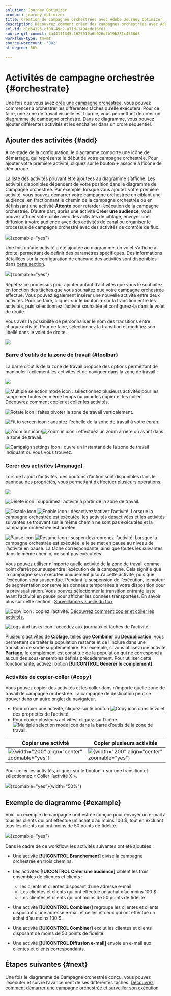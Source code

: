 ```yaml
---
solution: Journey Optimizer
product: journey optimizer
title: Création de campagnes orchestrées avec Adobe Journey Optimizer
description: Découvrez comment créer des campagnes orchestrées avec Adobe Journey Optimizer
exl-id: d1d64125-cf00-49c2-a71d-1494ede16f61
source-git-commit: 3a44111345c1627610a6b026d7b19b281c4538d3
workflow-type: tm+mt
source-wordcount: '882'
ht-degree: 56%

---
```



# Activités de campagne orchestrée {#orchestrate}

Une fois que vous avez [créé une campagne orchestrée](gs-campaign-creation.md), vous pouvez commencer à orchestrer les différentes tâches qu’elle exécutera. Pour ce faire, une zone de travail visuelle est fournie, vous permettant de créer un diagramme de campagne orchestré. Dans ce diagramme, vous pouvez ajouter différentes activités et les enchaîner dans un ordre séquentiel.

## Ajouter des activités {#add}

À ce stade de la configuration, le diagramme comporte une icône de démarrage, qui représente le début de votre campagne orchestrée. Pour ajouter votre première activité, cliquez sur le bouton **+** associé à l’icône de démarrage.

La liste des activités pouvant être ajoutées au diagramme s’affiche. Les activités disponibles dépendent de votre position dans le diagramme de Campagne orchestrée. Par exemple, lorsque vous ajoutez votre première activité, vous pouvez démarrer votre campagne orchestrée en ciblant une audience, en fractionnant le chemin de la campagne orchestrée ou en définissant une activité **Attente** pour retarder l’exécution de la campagne orchestrée. D’autre part, après une activité **Créer une audience**, vous pouvez affiner votre cible avec des activités de ciblage, envoyer une diffusion à votre audience avec des activités de canal ou organiser le processus de campagne orchestré avec des activités de contrôle de flux.

![](assets/orchestrated-start.png){zoomable="yes"}

Une fois qu’une activité a été ajoutée au diagramme, un volet s’affiche à droite, permettant de définir des paramètres spécifiques. Des informations détaillées sur la configuration de chacune des activités sont disponibles dans [cette section](activities/about-activities.md).

![](assets/orchestrated-configure-activities.png){zoomable="yes"}

Répétez ce processus pour ajouter autant d’activités que vous le souhaitez en fonction des tâches que vous souhaitez que votre campagne orchestrée effectue. Vous pouvez également insérer une nouvelle activité entre deux activités. Pour ce faire, cliquez sur le bouton **+** sur la transition entre les activités, puis sélectionnez l’activité souhaitée et configurez-la dans le volet de droite.

Vous avez la possibilité de personnaliser le nom des transitions entre chaque activité. Pour ce faire, sélectionnez la transition et modifiez son libellé dans le volet de droite.

![](assets/canvas-transition.png)

### Barre d’outils de la zone de travail {#toolbar}

La barre d’outils de la zone de travail propose des options permettant de manipuler facilement les activités et de naviguer dans la zone de travail :

![](assets/orchestrated-toolbar.png)

![Multiple selection mode icon](assets/do-not-localize/canvas-multiple.svg) : sélectionnez plusieurs activités pour les supprimer toutes en même temps ou pour les copier et les coller. [Découvrez comment copier et coller les activités.](#copy)

![Rotate icon](assets/do-not-localize/canvas-rotate.svg) : faites pivoter la zone de travail verticalement.

![Fit to screen icon](assets/do-not-localize/canvas-fit.svg) : adaptez l’échelle de la zone de travail à votre écran.

![Zoom out icon](assets/do-not-localize/canvas-zoomout.svg)/![Zoom in  icon](assets/do-not-localize/canvas-zoomin.svg) : effectuez un zoom arrière ou avant dans la zone de travail.

![Campaign settings icon](assets/do-not-localize/canvas-map.svg) : ouvre un instantané de la zone de travail indiquant où vous vous trouvez.

### Gérer des activités {#manage}

Lors de l’ajout d’activités, des boutons d’action sont disponibles dans le panneau des propriétés, vous permettant d’effectuer plusieurs opérations.

![](assets/activity-action.png)

![Delete icon](assets/do-not-localize/activity-delete.svg) : supprimez l’activité à partir de la zone de travail.

![Disable icon](assets/do-not-localize/activity-disable.svg) ![Enable icon](assets/do-not-localize/activity-enable.svg) : désactivez/activez l’activité. Lorsque la campagne orchestrée est exécutée, les activités désactivées et les activités suivantes se trouvant sur le même chemin ne sont pas exécutées et la campagne orchestrée est arrêtée.

![Pause icon](assets/do-not-localize/activity-pause.svg) ![Resume icon](assets/do-not-localize/activity-resume.svg) : suspendez/reprenez l’activité. Lorsque la campagne orchestrée est exécutée, elle se met en pause au niveau de l’activité en pause. La tâche correspondante, ainsi que toutes les suivantes dans le même chemin, ne sont pas exécutées.

Vous pouvez utiliser n’importe quelle activité de la zone de travail comme point d’arrêt pour suspendre l’exécution de la campagne. Cela signifie que la campagne sera exécutée uniquement jusqu’à cette activité, puis que l’exécution sera suspendue. Pendant la suspension de l’exécution, le moteur de segmentation conserve les données temporaires à votre disposition pour la prévisualisation. Vous pouvez sélectionner la transition entrante juste avant l’activité en pause pour afficher les données transportées. En savoir plus sur cette section : [Surveillance visuelle du flux](../orchestrated/start-monitor-campaigns.md#flow)

![Copy icon](assets/do-not-localize/activity-copy.svg) : copiez l’activité. [Découvrez comment copier et coller les activités.](#copy)

![Logs and tasks icon](assets/do-not-localize/activity-logs.svg) : accédez aux journaux et tâches de l’activité.

Plusieurs activités de **Ciblage**, telles que **Combiner** ou **Déduplication**, vous permettent de traiter la population restante et de l’inclure dans une transition de sortie supplémentaire. Par exemple, si vous utilisez une activité **Partage**, le complément est constitué de la population qui ne correspond à aucun des sous-ensembles définis précédemment. Pour utiliser cette fonctionnalité, activez l’option **[!UICONTROL Générer le complément]**.

### Activités de copier-coller {#copy}

Vous pouvez copier des activités et les coller dans n’importe quelle zone de travail de campagne orchestrée. La campagne de destination peut se trouver dans un autre onglet du navigateur.

* Pour copier une activité, cliquez sur le bouton ![Copy icon](assets/do-not-localize/activity-copy.svg) dans le volet des propriétés de l’activité.
* Pour copier plusieurs activités, cliquez sur l’icône ![Multiple selection mode icon](assets/do-not-localize/canvas-multiple.svg) dans la barre d’outils de la zone de travail.

| Copier une activité | Copier plusieurs activités |
|  ---  |  ---  |
| ![](assets/orchestrated-copy-1.png){width="200" align="center" zoomable="yes"} | ![](assets/orchestrated-copy-2.png){width="200" align="center" zoomable="yes"} |

Pour coller les activités, cliquez sur le bouton **+** sur une transition et sélectionnez « Coller l’activité X ».

![](assets/orchestrated-copy-3.png){zoomable="yes"}{width="50%"}

## Exemple de diagramme {#example}

Voici un exemple de campagne orchestrée conçue pour envoyer un e-mail à tous les clients qui ont effectué un achat d’au moins 100 $, tout en excluant tous les clients qui ont moins de 50 points de fidélité.

![](assets/canvas-example-diagram.png){zoomable="yes"}

Dans le cadre de ce workflow, les activités suivantes ont été ajoutées :

* Une activité **[!UICONTROL Branchement]** divise la campagne orchestrée en trois chemins.
* Les activités **[!UICONTROL Créer une audience]** ciblent les trois ensembles de clientes et clients :

   * les clients et clientes disposant d’une adresse e-mail
   * Les clientes et clients qui ont effectué un achat d’au moins 100 $
   * Les clientes et clients qui ont moins de 50 points de fidélité

* Une activité **[!UICONTROL Combiner]** regroupe les clientes et clients disposant d’une adresse e-mail et celles et ceux qui ont effectué un achat d’au moins 100 $.
* Une activité **[!UICONTROL Combiner]** exclut les clientes et clients disposant de moins de 50 points de fidélité.
* Une activité **[!UICONTROL Diffusion e-mail]** envoie un e-mail aux clientes et clients correspondants.

## Étapes suivantes {#next}

Une fois le diagramme de Campagne orchestrée conçu, vous pouvez l’exécuter et suivre l’avancement de ses différentes tâches. [Découvrez comment démarrer une campagne orchestrée et surveiller son exécution](start-monitor-campaigns.md)
